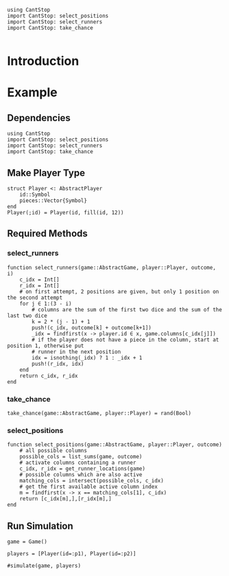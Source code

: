 ```@setup example
using CantStop
import CantStop: select_positions
import CantStop: select_runners
import CantStop: take_chance


```

# Introduction 


# Example 

## Dependencies 

```@example example
using CantStop
import CantStop: select_positions
import CantStop: select_runners
import CantStop: take_chance
```

## Make Player Type

```@example example
struct Player <: AbstractPlayer
    id::Symbol
    pieces::Vector{Symbol}
end
Player(;id) = Player(id, fill(id, 12))
```

## Required Methods 

### select_runners 


```@example example
function select_runners(game::AbstractGame, player::Player, outcome, i)
    c_idx = Int[]
    r_idx = Int[]
    # on first attempt, 2 positions are given, but only 1 position on the second attempt
    for j ∈ 1:(3 - i)
        # columns are the sum of the first two dice and the sum of the last two dice 
        k = 2 * (j - 1) + 1
        push!(c_idx, outcome[k] + outcome[k+1])
        _idx = findfirst(x -> player.id ∈ x, game.columns[c_idx[j]])
        # if the player does not have a piece in the column, start at position 1, otherwise put
        # runner in the next position
        idx = isnothing(_idx) ? 1 : _idx + 1
        push!(r_idx, idx)
    end
    return c_idx, r_idx
end
```
### take_chance
```@example example
take_chance(game::AbstractGame, player::Player) = rand(Bool)

```

### select_positions

```@example example
function select_positions(game::AbstractGame, player::Player, outcome)
    # all possible columns
    possible_cols = list_sums(game, outcome)
    # activate columns containing a runner 
    c_idx, r_idx = get_runner_locations(game)
    # possible columns which are also active 
    matching_cols = intersect(possible_cols, c_idx)
    # get the first available active column index 
    m = findfirst(x -> x == matching_cols[1], c_idx)
    return [c_idx[m],],[r_idx[m],]
end
```

## Run Simulation 

```@example example
game = Game()

players = [Player(id=:p1), Player(id=:p2)]

#simulate(game, players)
```